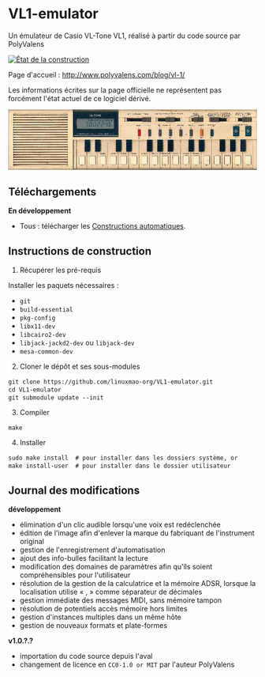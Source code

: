 # VL1-emulator

Un émulateur de Casio VL-Tone VL1, réalisé à partir du code source par PolyValens

[![État de la construction](https://travis-ci.com/linuxmao-org/VL1-emulator.svg?branch=master)](https://travis-ci.com/linuxmao-org/VL1-emulator)

Page d'accueil : http://www.polyvalens.com/blog/vl-1/

Les informations écrites sur la page officielle ne représentent pas forcément l'état actuel de ce logiciel dérivé.

![Casio VL-1](resources/images/casio_vl1_big.png)

## Téléchargements

**En développement**

- Tous : télécharger les [Constructions automatiques](https://github.com/linuxmao-org/VL1-emulator/releases/tag/automatic).

## Instructions de construction

1. Récupérer les pré-requis

Installer les paquets nécessaires :

- `git`
- `build-essential`
- `pkg-config`
- `libx11-dev`
- `libcairo2-dev`
- `libjack-jackd2-dev` ou `libjack-dev`
- `mesa-common-dev`

2. Cloner le dépôt et ses sous-modules

```
git clone https://github.com/linuxmao-org/VL1-emulator.git
cd VL1-emulator
git submodule update --init
```

3. Compiler

```
make
```

4. Installer

```
sudo make install  # pour installer dans les dossiers système, or
make install-user  # pour installer dans le dossier utilisateur
```

## Journal des modifications

**développement**

- élimination d'un clic audible lorsqu'une voix est redéclenchée
- édition de l'image afin d'enlever la marque du fabriquant de l'instrument original
- gestion de l'enregistrement d'automatisation
- ajout des info-bulles facilitant la lecture
- modification des domaines de paramètres afin qu'ils soient compréhensibles pour l'utilisateur
- résolution de la gestion de la calculatrice et la mémoire ADSR, lorsque la localisation utilise « , » comme séparateur de décimales
- gestion immédiate des messages MIDI, sans mémoire tampon
- résolution de potentiels accès mémoire hors limites
- gestion d'instances multiples dans un même hôte
- gestion de nouveaux formats et plate-formes

**v1.0.?.?**

- importation du code source depuis l'aval
- changement de licence en `CC0-1.0 or MIT` par l'auteur PolyValens
